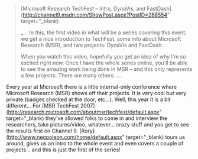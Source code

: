 > [Microsoft Research TechFest &#8211; Intro, DynaVis, and FastDash](http://channel9.msdn.com/ShowPost.aspx?PostID=288554" target="_blank)
>
> _... In this, the first video in what will be a series covering this event, we get a nice introduction to TechFest, some info about Microsoft Research (MSR), and two projects: DynaVis and FastDash.
>
> When you watch this video, hopefully you get an idea of why I'm so excited right now. Once I have the whole series online, you'll be able to see the amazing work being done in MSR &#8211; and this only represents a few projects. There are many others. ...</em></blockquote>
>
> Every year at Microsoft there is a little internal-only conference where Microsoft Research (MSR) shows off their projects. It is very cool but very private (badges checked at the door, etc...). Well, this year it is a bit different... For [MSR TechFest 2007](http://research.microsoft.com/aboutmsr/techfest/default.aspx" target="_blank) they've allowed folks to come in and interview the researchers, take pictures/video, whatever... crazy stuff and you get to see the results first on Channel 9.  [Rory](http://www.neopoleon.com/home/default.aspx" target="_blank) tours us around, gives us an intro to the whole event and even covers a couple of projects... and this is just the first of the series!